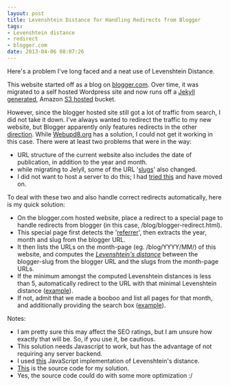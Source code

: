```yaml
---
layout: post
title: Levenshtein Distance for Handling Redirects from Blogger
tags: 
- Levenshtein distance
- redirect
- blogger.com
date: 2013-04-06 08:07:26
---
```


Here's a problem I've long faced and a neat use of Levenshtein Distance.

This website started off as a blog on [blogger.com](http://www.blogger.com). Over time, it was migrated to a self hosted Wordpress site and now runs off a [Jekyll generated](/blog/2011/08/22/migrating-to-jekyll/), Amazon [S3 hosted](/blog/colophon.html) bucket.

However, since the blogger hosted site still got a lot of traffic from search, I did not take it down. I've always wanted to redirect the traffic to my new website, but Blogger apparently only features redirects in the other [direction](https://support.google.com/blogger/bin/answer.py?hl=en&answer=2472689). While [Webupd8.org](http://www.webupd8.org/2009/06/how-to-redirect-your-blogger-blog-to.html) has a solution, I could not get it working in this case. There were at least two problems that were in the way:

- URL structure of the current website also includes the date of publication, in addition to the year and month.
- while migrating to Jelyll, some of the URL '[slugs](http://en.wikipedia.org/wiki/Clean_URL#Slug)' also changed.
- I did not want to host a server to do this; I had [tried this](/blog/2009/07/06/redirecting-blogger-traffic/) and have moved on.

To deal with these two and also handle correct redirects automatically, here is my quick solution:

- On the blogger.com hosted website, place a redirect to a special page to handle redirects from blogger (in this case, /blog/blogger-redirect.html).
- This special page first detects the '[referrer](http://en.wikipedia.org/wiki/HTTP_referer)', then extracts the year, month and slug from the blogger URL.
- It then lists the URLs on the month-page (eg. /blog/YYYY/MM/) of this website, and computes the _[Levenshtein's distance](http://en.wikipedia.org/wiki/Levenshtein_distance)_ between the blogger-slug from the blogger URL and the slugs from the month-page URLs.
- If the minimum amongst the computed Levenshtein distances is less than 5, automatically redirect to the URL with that minimal Levenshtein distance ([example](http://blogger.saicharan.in/2009/03/viewvc-integration-with-google-prettify.html)).
- If not, admit that we made a booboo and list all pages for that month, and additionally providing the search box ([example](http://blogger.saicharan.in/2007/01/this-is-test-post-from-google-docs.html)).

Notes: 

- I am pretty sure this may affect the SEO ratings, but I am unsure how exactly that will be. So, if you use it, be cautious.
- This solution needs Javascript to work, but has the advantage of not requiring any server backend.
- I used [this](http://stackoverflow.com/a/11958496/162471) JavaScript implementation of Levenshtein's distance.
- [This](https://github.com/scharan/scharan.github.com/blob/master/blog/blogger-redirect.html) is the source code for my solution.
- Yes, the source code could do with some more optimization :/

